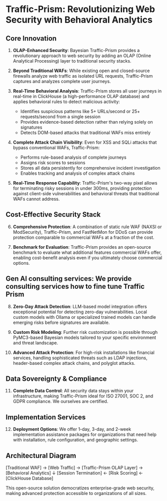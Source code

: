# Traffic-Prism: Revolutionizing Web Security with Behavioral Analytics

## Core Innovation

1. **OLAP-Enhanced Security**: Bayesian Traffic-Prism provides a revolutionary approach to web security by adding an OLAP (Online Analytical Processing) layer to traditional security stacks.

2. **Beyond Traditional WAFs**: While existing open and closed-source firewalls analyze web traffic as isolated URL requests, Traffic-Prism captures and analyzes complete user journeys.

3. **Real-Time Behavioral Analysis**: Traffic-Prism stores all user journeys in real-time in ClickHouse (a high-performance OLAP database) and applies behavioral rules to detect malicious activity:
   - Identifies suspicious patterns like 5+ URLs/second or 25+ requests/second from a single session
   - Provides evidence-based detection rather than relying solely on signatures
   - Detects DOM-based attacks that traditional WAFs miss entirely

4. **Complete Attack Chain Visibility**: Even for XSS and SQLi attacks that bypass conventional WAFs, Traffic-Prism:
   - Performs rule-based analysis of complete journeys
   - Assigns risk scores to sessions
   - Stores all data persistently for comprehensive incident investigation
   - Enables tracking and analysis of complex attack chains

5. **Real-Time Response Capability**: Traffic-Prism's two-way pixel allows for terminating risky sessions in under 300ms, providing protection against client-side vulnerabilities and behavioral threats that traditional WAFs cannot address.

## Cost-Effective Security Stack

6. **Comprehensive Protection**: A combination of static rule WAF (NAXSI or ModSecurity), Traffic-Prism, and FastNetMon for DDoS can provide protection comparable to commercial WAFs at a fraction of the cost.

7. **Benchmark for Evaluation**: Traffic-Prism provides an open-source benchmark to evaluate what additional features commercial WAFs offer, enabling cost-benefit analysis even if you ultimately choose commercial options.

## Gen AI consulting services: We provide consulting services how to fine tune Traffic Prism

8. **Zero-Day Attack Detection**: LLM-based model integration offers exceptional potential for detecting zero-day vulnerabilities. Local custom models with Ollama or specialized trained models can handle emerging risks before signatures are available.

9. **Custom Risk Modeling**: Further risk customization is possible through PyMC3-based Bayesian models tailored to your specific environment and threat landscape.

10. **Advanced Attack Protection**: For high-risk installations like financial services, handling sophisticated threats such as LDAP injections, header-based complex attack chains, and polyglot attacks.

## Data Sovereignty & Compliance

11. **Complete Data Control**: All security data stays within your infrastructure, making Traffic-Prism ideal for ISO 27001, SOC 2, and GDPR compliance. We ourselves are certified.

## Implementation Services

12. **Deployment Options**: We offer 1-day, 3-day, and 2-week implementation assistance packages for organizations that need help with installation, rule configuration, and geographic settings.

## Architectural Diagram

[Traditional WAF] → [Web Traffic] → [Traffic-Prism OLAP Layer] → [Behavioral Analytics]
↓
[Session Termination] ← [Risk Scoring] ← [ClickHouse Database]

This open-source solution democratizes enterprise-grade web security, making advanced protection accessible to organizations of all sizes.
